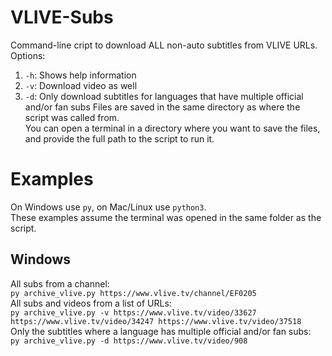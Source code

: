 # VLIVE-Subs
Command-line cript to download ALL non-auto subtitles from VLIVE URLs.  
Options:  
1. `-h`: Shows help information
2. `-v`: Download video as well
3. `-d`: Only download subtitles for languages that have multiple official and/or fan subs
Files are saved in the same directory as where the script was called from.  
You can open a terminal in a directory where you want to save the files, and provide the full path to the script to run it.
# Examples
On Windows use `py`, on Mac/Linux use `python3`.  
These examples assume the terminal was opened in the same folder as the script.
## Windows
All subs from a channel:  
`py archive_vlive.py https://www.vlive.tv/channel/EF0205`  
All subs and videos from a list of URLs:  
`py archive_vlive.py -v https://www.vlive.tv/video/33627 https://www.vlive.tv/video/34247 https://www.vlive.tv/video/37518`  
Only the subtitles where a language has multiple official and/or fan subs:  
`py archive_vlive.py -d https://www.vlive.tv/video/908`
